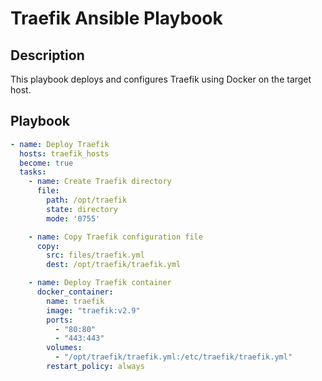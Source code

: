 # Traefik Ansible Playbook

## Description
This playbook deploys and configures Traefik using Docker on the target host.

## Playbook
```yaml
- name: Deploy Traefik
  hosts: traefik_hosts
  become: true
  tasks:
    - name: Create Traefik directory
      file:
        path: /opt/traefik
        state: directory
        mode: '0755'

    - name: Copy Traefik configuration file
      copy:
        src: files/traefik.yml
        dest: /opt/traefik/traefik.yml

    - name: Deploy Traefik container
      docker_container:
        name: traefik
        image: "traefik:v2.9"
        ports:
          - "80:80"
          - "443:443"
        volumes:
          - "/opt/traefik/traefik.yml:/etc/traefik/traefik.yml"
        restart_policy: always
```